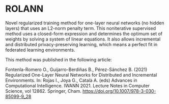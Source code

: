 # ROLANN

Novel regularized training method for one-layer neural networks (no hidden layers) that uses an L2-norm penalty term. This noniterative supervised method uses a closed-form expression and determines the optimum set of weights by solving a system of linear equations. It also allows incremental and distributed privacy-preserving learning, which means a perfect fit in federated learning environments.

This method was published in the following article:

Fontenla-Romero O., Guijarro-Berdiñas B., Pérez-Sánchez B. (2021) Regularized One-Layer Neural Networks for Distributed and Incremental Environments. In: Rojas I., Joya G., Català A. (eds) Advances in Computational Intelligence. IWANN 2021. Lecture Notes in Computer Science, vol 12862. Springer, Cham.
https://doi.org/10.1007/978-3-030-85099-9_28
